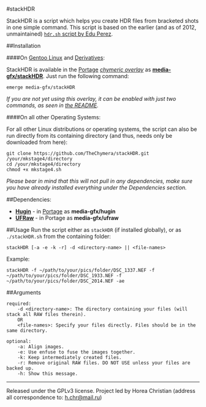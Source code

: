 #stackHDR

StackHDR is a script which helps you create HDR files from bracketed shots in one simple command.
This script is based on the earlier (and as of 2012, unmaintained) [`hdr.sh` script by Edu Perez](http://photoblog.edu-perez.com/2009/04/script-hdr-with-linux.html).

##Installation

####On [Gentoo Linux](http://en.wikipedia.org/wiki/Gentoo_linux) and [Derivatives](http://en.wikipedia.org/wiki/Category:Gentoo_Linux_derivatives):

StackHDR is available in the [Portage](http://en.wikipedia.org/wiki/Portage_(software)) *[chymeric overlay](https://github.com/TheChymera/chymeric)* as **[media-gfx/stackHDR](https://github.com/TheChymera/chymeric/tree/master/media-gfx/stackHDR)**.
Just run the following command:

```
emerge media-gfx/stackHDR
```

*If you are not yet using this overlay, it can be enabled with just two commands, as seen in [the README](https://github.com/TheChymera/chymeric).*

####On all other Operating Systems:

For all other Linux distributions or operating systems, the script can also be run directly from its containing directory (and thus, needs only be downloaded from here):

```
git clone https://github.com/TheChymera/stackHDR.git /your/mkstage4/directory
cd /your/mkstage4/directory
chmod +x mkstage4.sh
```

*Please bear in mind that this will not pull in any dependencies, make sure you have already installed everything under the Dependencies section.*

##Dependencies:

* **[Hugin](http://en.wikipedia.org/wiki/Hugin_(software))** - in [Portage](http://en.wikipedia.org/wiki/Portage_(software)) as **media-gfx/hugin**
* **[UFRaw](http://en.wikipedia.org/wiki/UFRaw)** - in Portage as **media-gfx/ufraw**

##Usage
Run the script either as `stackHDR` (if installed globally), or as `./stackHDR.sh` from the containing folder:
```
stackHDR [-a -e -k -r] -d <directory-name> || <file-names>
```

Example:
```
stackHDR -f ~/path/to/your/pics/folder/DSC_1337.NEF -f ~/path/to/your/pics/folder/DSC_1933.NEF -f ~/path/to/your/pics/folder/DSC_2014.NEF -ae
```

##Arguments

```
required:
	-d <directory-name>: The directory containing your files (will stack all RAW files therein).
	OR
	<file-names>: Specify your files directly. Files should be in the same directory.
    
optional:
	-a: Align images.
	-e: Use enfuse to fuse the images together.
	-k: Keep intermediately created files.
	-r: Remove original RAW files. DO NOT USE unless your files are backed up.
	-h: Show this message.
```

---
Released under the GPLv3 license.
Project led by Horea Christian (address all correspondence to: h.chr@mail.ru)
